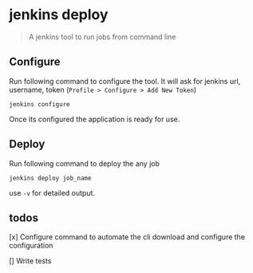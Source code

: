 # jenkins deploy
> A jenkins tool to run jobs from command line

## Configure

Run following command to configure the tool. It will ask for jenkins url, username, token (`Profile > Configure > Add New Token`)

```
jenkins configure
```

Once its configured the application is ready for use.

## Deploy

Run following command to deploy the any job
```
jenkins deploy job_name 
```
use `-v` for detailed output.

## todos
[x] Configure command to automate the cli download and configure the configuration

[] Write tests